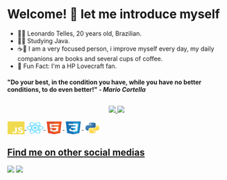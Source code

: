 # Welcome! 👋 let me introduce myself 

- 👨‍🦱 Leonardo Telles, 20 years old, Brazilian.
- 🧑‍🎓 Studying Java.
- ☕📓 I am a very focused person, i improve myself every day, my daily companions are books and several cups of coffee.
- 🎲 Fun Fact: I'm a HP Lovecraft fan.
#### "Do your best, in the condition you have, while you have no better conditions, to do even better!" *- Mario Cortella*

##

<div align="center">
  <a href="https://github.com/leoT22">
  <img height="180em" src="https://github-readme-stats.vercel.app/api?username=leoT22&show_icons=true&theme=synthwave&include_all_commits=true&count_private=true"/>
  <img height="180em" src="https://github-readme-stats.vercel.app/api/top-langs/?username=leoT22&layout=compact&langs_count=7&theme=synthwave"/>
</div>
<div style="display: inline_block"><br>
  <img align="center" alt="leo-Js" height="30" width="40" src="https://raw.githubusercontent.com/devicons/devicon/master/icons/javascript/javascript-plain.svg">
  <img align="center" alt="leo-React" height="30" width="40" src="https://raw.githubusercontent.com/devicons/devicon/master/icons/react/react-original.svg">
  <img align="center" alt="leo-HTML" height="30" width="40" src="https://raw.githubusercontent.com/devicons/devicon/master/icons/html5/html5-original.svg">
  <img align="center" alt="leo-CSS" height="30" width="40" src="https://raw.githubusercontent.com/devicons/devicon/master/icons/css3/css3-original.svg">
  <img align="center" alt="leo-Python" height="30" width="40" src="https://raw.githubusercontent.com/devicons/devicon/master/icons/python/python-original.svg">
</div>
  
  
 
<div> 
  
  ## Find me on other social medias
  <a href="https://www.instagram.com/leo_guilt/" target="_blank"><img src="https://img.shields.io/badge/-Instagram-%23E4405F?style=for-the-badge&logo=instagram&logoColor=white" target="_blank"></a>
  <a href="https://www.linkedin.com/in/leonardo-de-oliveira-telles-921393214/" target="_blank"><img src="https://img.shields.io/badge/-LinkedIn-%230077B5?style=for-the-badge&logo=linkedin&logoColor=white" target="_blank"></a>
 
</div>
